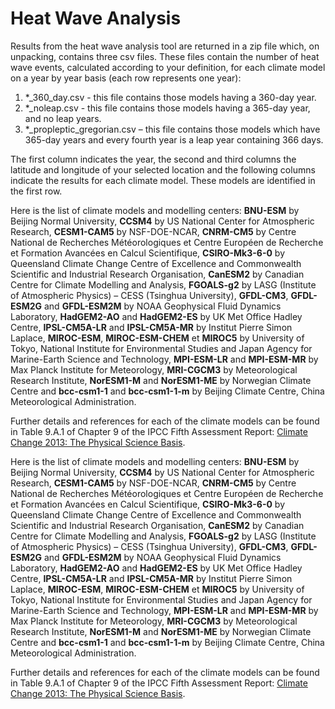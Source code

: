 # Heat Wave Analysis

Results from the heat wave analysis tool are returned in a zip file which, on unpacking, contains three csv files. These files contain the number of heat wave events, calculated according to your definition, for each climate model on a year by year basis (each row represents one year):
1. *_360_day.csv - this file contains those models having a 360-day year.
2. *_noleap.csv - this file contains those models having a 365-day year, and no leap years.
3. *_propleptic_gregorian.csv – this file contains those models which have 365-day years and every fourth year is a leap year containing 366 days.

The first column indicates the year, the second and third columns the latitude and longitude of your selected location and the following columns indicate the results for each climate model. These models are identified in the first row.

Here is the list of climate models and modelling centers: **BNU-ESM** by Beijing Normal University, **CCSM4** by US National Center for Atmospheric Research, **CESM1-CAM5** by NSF-DOE-NCAR, **CNRM-CM5** by Centre National de Recherches Météorologiques et Centre Européen de Recherche et Formation Avancées en Calcul Scientifique, **CSIRO-Mk3-6-0** by Queensland Climate Change Centre of Excellence and Commonwealth Scientific and Industrial Research Organisation, **CanESM2** by Canadian Centre for Climate Modelling and Analysis, **FGOALS-g2** by LASG (Institute of Atmospheric Physics) – CESS (Tsinghua University), **GFDL-CM3**, **GFDL-ESM2G** and **GFDL-ESM2M** by NOAA Geophysical Fluid Dynamics Laboratory, **HadGEM2-AO** and **HadGEM2-ES** by UK Met Office Hadley Centre, **IPSL-CM5A-LR** and **IPSL-CM5A-MR** by Institut Pierre Simon Laplace, **MIROC-ESM**, **MIROC-ESM-CHEM** et **MIROC5** by University of Tokyo, National Institute for Environmental Studies and Japan Agency for Marine-Earth Science and Technology, **MPI-ESM-LR** and **MPI-ESM-MR** by Max Planck Institute for Meteorology, **MRI-CGCM3** by Meteorological Research Institute, **NorESM1-M** and **NorESM1-ME** by Norwegian Climate Centre and **bcc-csm1-1** and **bcc-csm1-1-m** by Beijing Climate Centre, China Meteorological Administration.
 
Further details and references for each of the climate models can be found in Table 9.A.1 of Chapter 9 of the IPCC Fifth Assessment Report: [Climate Change 2013: The Physical Science Basis](https://www.ipcc.ch/report/ar5/wg1).


Here is the list of climate models and modelling centers: **BNU-ESM** by Beijing Normal University, **CCSM4** by US National Center for Atmospheric Research, **CESM1-CAM5** by NSF-DOE-NCAR, **CNRM-CM5** by Centre National de Recherches Météorologiques et Centre Européen de Recherche et Formation Avancées en Calcul Scientifique, **CSIRO-Mk3-6-0** by Queensland Climate Change Centre of Excellence and Commonwealth Scientific and Industrial Research Organisation, **CanESM2** by Canadian Centre for Climate Modelling and Analysis, **FGOALS-g2** by LASG (Institute of Atmospheric Physics) – CESS (Tsinghua University), **GFDL-CM3**, **GFDL-ESM2G** and **GFDL-ESM2M** by NOAA Geophysical Fluid Dynamics Laboratory, **HadGEM2-AO** and **HadGEM2-ES** by UK Met Office Hadley Centre, **IPSL-CM5A-LR** and **IPSL-CM5A-MR** by Institut Pierre Simon Laplace, **MIROC-ESM**, **MIROC-ESM-CHEM** et **MIROC5** by University of Tokyo, National Institute for Environmental Studies and Japan Agency for Marine-Earth Science and Technology, **MPI-ESM-LR** and **MPI-ESM-MR** by Max Planck Institute for Meteorology, **MRI-CGCM3** by Meteorological Research Institute, **NorESM1-M** and **NorESM1-ME** by Norwegian Climate Centre and **bcc-csm1-1** and **bcc-csm1-1-m** by Beijing Climate Centre, China Meteorological Administration.
 
Further details and references for each of the climate models can be found in Table 9.A.1 of Chapter 9 of the IPCC Fifth Assessment Report: [Climate Change 2013: The Physical Science Basis](https://www.ipcc.ch/report/ar5/wg1).
